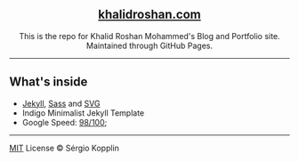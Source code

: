 <p align="center">
    <a href="https://www.khalidroshan.com"><h2 align="center">khalidroshan.com</a></h2>
</p>

<p align="center">This is the repo for Khalid Roshan Mohammed's Blog and Portfolio site. Maintained through GitHub Pages.</p>

***

## What's inside

- [Jekyll](https://jekyllrb.com/), [Sass](http://sass-lang.com/) and [SVG](https://www.w3.org/Graphics/SVG/)
- Indigo Minimalist Jekyll Template
- Google Speed: [98/100](https://developers.google.com/speed/pagespeed/insights/?url=http%3A%2F%2Fsergiokopplin.github.io%2Findigo%2F);

---

[MIT](http://kopplin.mit-license.org/) License © Sérgio Kopplin
